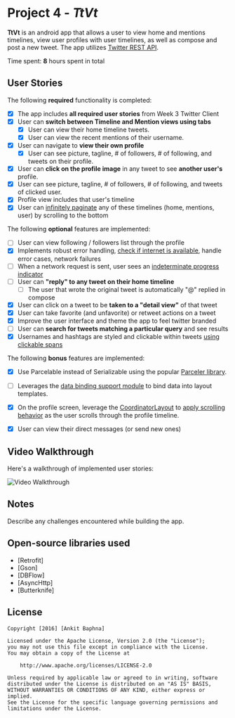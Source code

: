 # Project 4 - *TtVt***TtVt** is an android app that allows a user to view home and mentions timelines, view user profiles with user timelines, as well as compose and post a new tweet. The app utilizes [Twitter REST API](https://dev.twitter.com/rest/public).Time spent: **8** hours spent in total## User StoriesThe following **required** functionality is completed:* [X] The app includes **all required user stories** from Week 3 Twitter Client* [X] User can **switch between Timeline and Mention views using tabs**  * [X] User can view their home timeline tweets.  * [X] User can view the recent mentions of their username.* [X] User can navigate to **view their own profile**  * [X] User can see picture, tagline, # of followers, # of following, and tweets on their profile.* [X] User can **click on the profile image** in any tweet to see **another user's** profile. * [X] User can see picture, tagline, # of followers, # of following, and tweets of clicked user. * [X] Profile view includes that user's timeline* [X] User can [infinitely paginate](http://guides.codepath.com/android/Endless-Scrolling-with-AdapterViews-and-RecyclerView) any of these timelines (home, mentions, user) by scrolling to the bottomThe following **optional** features are implemented:* [ ] User can view following / followers list through the profile* [X] Implements robust error handling, [check if internet is available](http://guides.codepath.com/android/Sending-and-Managing-Network-Requests#checking-for-network-connectivity), handle error cases, network failures* [ ] When a network request is sent, user sees an [indeterminate progress indicator](http://guides.codepath.com/android/Handling-ProgressBars#progress-within-actionbar)* [ ] User can **"reply" to any tweet on their home timeline**  * [ ] The user that wrote the original tweet is automatically "@" replied in compose* [X] User can click on a tweet to be **taken to a "detail view"** of that tweet * [X] User can take favorite (and unfavorite) or retweet actions on a tweet* [X] Improve the user interface and theme the app to feel twitter branded* [ ] User can **search for tweets matching a particular query** and see results* [X] Usernames and hashtags are styled and clickable within tweets [using clickable spans](http://guides.codepath.com/android/Working-with-the-TextView#creating-clickable-styled-spans)The following **bonus** features are implemented:* [X] Use Parcelable instead of Serializable using the popular [Parceler library](http://guides.codepath.com/android/Using-Parceler).* [ ] Leverages the [data binding support module](http://guides.codepath.com/android/Applying-Data-Binding-for-Views) to bind data into layout templates.* [X] On the profile screen, leverage the [CoordinatorLayout](http://guides.codepath.com/android/Handling-Scrolls-with-CoordinatorLayout#responding-to-scroll-events) to [apply scrolling behavior](https://hackmd.io/s/SJyDOCgU) as the user scrolls through the profile timeline.* [X] User can view their direct messages (or send new ones)## Video WalkthroughHere's a walkthrough of implemented user stories:<img src='https://youtu.be/fKkp4VlAGVg' title='Video Walkthrough' width='' alt='Video Walkthrough' />## NotesDescribe any challenges encountered while building the app.## Open-source libraries used- [Retrofit]- [Gson]- [DBFlow]- [AsyncHttp]- [Butterknife]## License    Copyright [2016] [Ankit Baphna]    Licensed under the Apache License, Version 2.0 (the "License");    you may not use this file except in compliance with the License.    You may obtain a copy of the License at        http://www.apache.org/licenses/LICENSE-2.0    Unless required by applicable law or agreed to in writing, software    distributed under the License is distributed on an "AS IS" BASIS,    WITHOUT WARRANTIES OR CONDITIONS OF ANY KIND, either express or implied.    See the License for the specific language governing permissions and    limitations under the License.